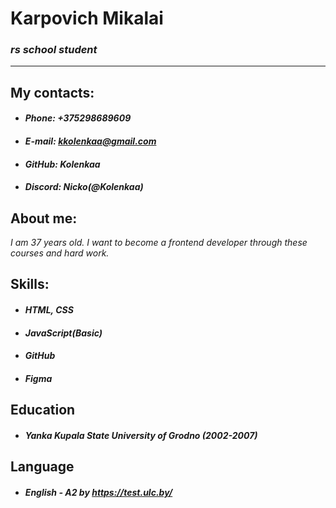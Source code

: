 # Karpovich Mikalai

### ***rs school student***

 ------

## My contacts:
- #### *Phone: +375298689609*
- #### *E-mail: kkolenkaa@gmail.com*
- #### *GitHub: Kolenkaa*
- #### *Discord: Nicko(@Kolenkaa)*


## About me:

*I am 37 years old. I want to become a frontend developer through these courses and hard work.*


## Skills:

- #### *HTML, CSS*
- #### *JavaScript(Basic)*
- #### *GitHub*
- #### *Figma*


## Education

- #### *Yanka Kupala State University of Grodno (2002-2007)*


## Language

- #### *English - A2 by https://test.ulc.by/*

